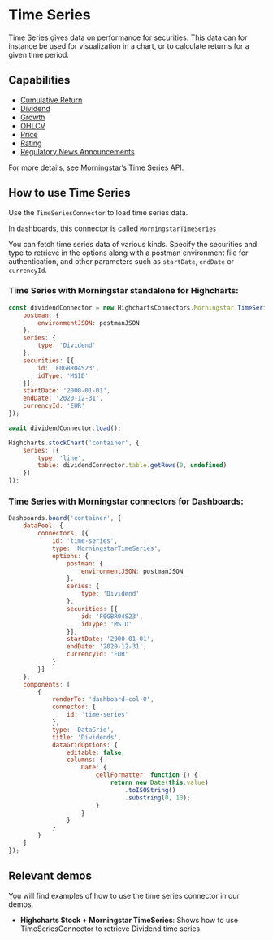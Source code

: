 # Time Series

Time Series gives data on performance for securities. This data can for instance
be used for visualization in a chart, or to calculate returns for a given time
period.

## Capabilities

- [Cumulative Return](cumulative-return.md)
- [Dividend](dividend.md)
- [Growth](growth.md)
- [OHLCV](ohlcv.md)
- [Price](price.md)
- [Rating](rating.md)
- [Regulatory News Announcements](../regulatory-news-announcements.md)


For more details, see [Morningstar’s Time Series API].

## How to use Time Series

Use the `TimeSeriesConnector` to load time series data.

In dashboards, this connector is called `MorningstarTimeSeries`

You can fetch time series data of various kinds. Specify the securities and type 
to retrieve in the options along with a postman environment file for 
authentication, and other parameters such as `startDate`, `endDate` 
or `currencyId`.

### Time Series with Morningstar standalone for Highcharts:

```js
const dividendConnector = new HighchartsConnectors.Morningstar.TimeSeriesConnector({
    postman: {
        environmentJSON: postmanJSON
    },
    series: {
        type: 'Dividend'
    },
    securities: [{
        id: 'F0GBR04S23',
        idType: 'MSID'
    }],
    startDate: '2000-01-01',
    endDate: '2020-12-31',
    currencyId: 'EUR'
});

await dividendConnector.load();

Highcharts.stockChart('container', {
    series: [{
        type: 'line',
        table: dividendConnector.table.getRows(0, undefined)
    }]
});
```

### Time Series with Morningstar connectors for Dashboards:

```js
Dashboards.board('container', {
    dataPool: {
        connectors: [{
            id: 'time-series',
            type: 'MorningstarTimeSeries',
            options: {
                postman: {
                    environmentJSON: postmanJSON
                },
                series: {
                    type: 'Dividend'
                },
                securities: [{
                    id: 'F0GBR04S23',
                    idType: 'MSID'
                }],
                startDate: '2000-01-01',
                endDate: '2020-12-31',
                currencyId: 'EUR'
            }
        }]
    },
    components: [
        {
            renderTo: 'dashboard-col-0',
            connector: {
                id: 'time-series'
            },
            type: 'DataGrid',
            title: 'Dividends',
            dataGridOptions: {
                editable: false,
                columns: {
                    Date: {
                        cellFormatter: function () {
                            return new Date(this.value)
                                .toISOString()
                                .substring(0, 10);
                        }
                    }
                }
            }
        }
    ]
});
```

## Relevant demos

You will find examples of how to use the time series connector in our demos.

- **Highcharts Stock + Morningstar TimeSeries**: Shows how to use 
TimeSeriesConnector to retrieve Dividend time series.

[Morningstar’s Time Series API]: https://developer.morningstar.com/direct-web-services/documentation/api-reference/time-series/overview